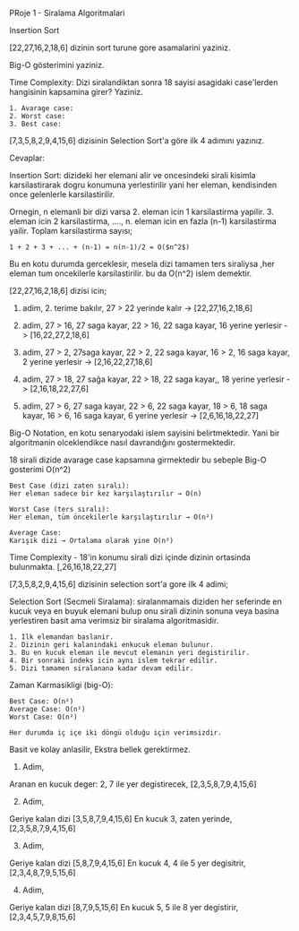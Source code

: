 PRoje 1 - Siralama Algoritmalari

Insertion Sort

[22,27,16,2,18,6] dizinin sort turune gore asamalarini yaziniz.

Big-O gösterimini yaziniz.

Time Complexity: Dizi siralandiktan sonra 18 sayisi asagidaki case'lerden hangisinin kapsamina  girer? Yaziniz.

    1. Avarage case: 
    2. Worst case: 
    3. Best case:

[7,3,5,8,2,9,4,15,6] dizisinin Selection Sort'a göre ilk 4 adımını yazınız.

Cevaplar:

Insertion Sort: dizideki her elemani alir ve oncesindeki sirali kisimla karsilastirarak dogru konumuna yerlestirilir yani her eleman, kendisinden once gelenlerle karsilastirilir.

Ornegin, n elemanli bir dizi varsa 2. eleman icin 1 karsilastirma yapilir. 3. eleman icin 2 karsilastirma, ...., n. eleman icin en fazla (n-1) karsilastirma yailir. Toplam karsilastirma sayısı;

    1 + 2 + 3 + ... + (n-1) = n(n-1)/2 = O($n^2$)

Bu en kotu durumda gerceklesir, mesela dizi tamamen ters siraliysa ,her eleman tum oncekilerle karsilastirilir. bu da O(n^2) islem demektir.

[22,27,16,2,18,6] dizisi icin;
1. adim, 2. terime bakılır,
    27 > 22 yerinde kalır -> [22,27,16,2,18,6]

2. adim, 
    27 > 16, 27 saga kayar,
    22 > 16, 22 saga kayar,
    16 yerine yerlesir -> [16,22,27,2,18,6]

3. adim,
    27 > 2, 27saga kayar,
    22 > 2, 22 saga kayar,
    16 > 2, 16 saga kayar,
    2 yerine yerlesir -> [2,16,22,27,18,6]

4. adim,
    27 > 18, 27 sağa kayar,
    22 > 18, 22 saga kayar,,
    18 yerine yerlesir -> [2,16,18,22,27,6]

5. adim,
    27 > 6, 27 saga kayar,
    22 > 6, 22 saga kayar,
    18 > 6, 18 saga kayar,
    16 > 6, 16 saga kayar,
    6 yerine yerlesir -> [2,6,16,18,22,27]


Big-O Notation, en kotu senaryodaki islem sayisini belirtmektedir. Yani bir algoritmanin olceklendikce nasıl davrandığını gostermektedir.

18 sirali dizide avarage case kapsamına girmektedir bu sebeple Big-O gosterimi O(n^2)

    Best Case (dizi zaten sıralı):
    Her eleman sadece bir kez karşılaştırılır → O(n)

    Worst Case (ters sıralı):
    Her eleman, tüm öncekilerle karşılaştırılır → O(n²)

    Average Case:
    Karışık dizi → Ortalama olarak yine O(n²)

Time Complexity - 18'in konumu sirali dizi içinde dizinin ortasinda bulunmakta.
[,26,16,18,22,27]

[7,3,5,8,2,9,4,15,6] dizisinin selection sort'a gore  ilk 4 adimi;

Selection Sort (Secmeli Siralama): siralanmamais diziden her seferinde en kucuk veya en buyuk elemani bulup onu sirali dizinin sonuna veya basina yerlestiren basit ama verimsiz bir siralama algoritmasidir.

    1. Ilk elemandan baslanir.
    2. Dizinin geri kalanindaki enkucuk eleman bulunur.
    3. Bu en kucuk eleman ile mevcut elemanin yeri degistirilir.
    4. Bir sonraki indeks icin aynı islem tekrar edilir. 
    5. Dizi tamamen siralanana kadar devam edilir.

Zaman Karmasikligi (big-O):

    Best Case: O(n²)
    Average Case: O(n²)
    Worst Case: O(n²)
    
    Her durumda iç içe iki döngü olduğu için verimsizdir. 

Basit ve kolay anlasilir, Ekstra bellek gerektirmez.

1. Adim,

Aranan en kucuk deger: 2,
7 ile yer degistirecek,
[2,3,5,8,7,9,4,15,6]

2. Adim,

Geriye kalan dizi [3,5,8,7,9,4,15,6]
En kucuk 3, zaten yerinde,
[2,3,5,8,7,9,4,15,6]

3. Adim,

Geriye kalan dizi [5,8,7,9,4,15,6]
En kucuk 4, 4 ile 5 yer degisitrir,
[2,3,4,8,7,9,5,15,6]

4. Adim,

Geriye kalan dizi [8,7,9,5,15,6]
En kucuk 5, 5 ile 8 yer degistirir,
[2,3,4,5,7,9,8,15,6]